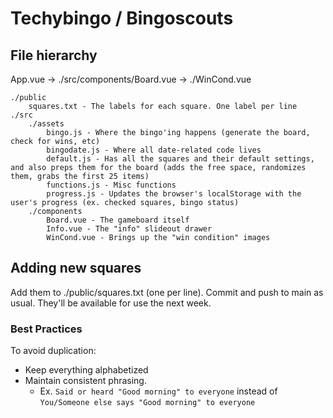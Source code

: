 # Techybingo / Bingoscouts

## File hierarchy
App.vue -> ./src/components/Board.vue -> ./WinCond.vue

```
./public
	squares.txt - The labels for each square. One label per line
./src
	./assets
		bingo.js - Where the bingo'ing happens (generate the board, check for wins, etc)
		bingodate.js - Where all date-related code lives
		default.js - Has all the squares and their default settings, and also preps them for the board (adds the free space, randomizes them, grabs the first 25 items)
		functions.js - Misc functions
		progress.js - Updates the browser's localStorage with the user's progress (ex. checked squares, bingo status)
	./components
		Board.vue - The gameboard itself
		Info.vue - The "info" slideout drawer
		WinCond.vue - Brings up the "win condition" images
```

## Adding new squares

Add them to ./public/squares.txt (one per line). Commit and push to main as usual. They'll be available for use the next week.

### Best Practices

To avoid duplication:

- Keep everything alphabetized
- Maintain consistent phrasing.
	- Ex. `Said or heard "Good morning" to everyone` instead of `You/Someone else says "Good morning" to everyone`
